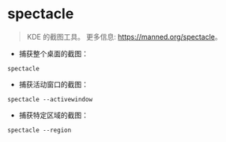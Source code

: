 # spectacle

> KDE 的截图工具。
> 更多信息: <https://manned.org/spectacle>。

- 捕获整个桌面的截图：

`spectacle`

- 捕获活动窗口的截图：

`spectacle --activewindow`

- 捕获特定区域的截图：

`spectacle --region`